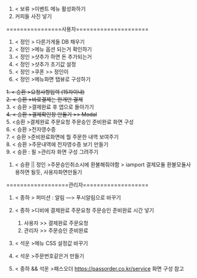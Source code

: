 1. < 보류 >이벤트 메뉴 활성화하기<br>
2. 커피들 사진 넣기<br>

================사용자=====================

1. < 정인 > 다른가게들 DB 채우기 <br>
2. < 정인 >메뉴 옵션 되는거 확인하기<br>
3. < 정인 >샷추가 하면 돈 추가되는거<br>
4. < 정인 >샷추가 초기값 설정<br>
5. < 정인 >쿠폰 >> 정인이<br>
6. < 정인 >메뉴화면 탭뷰로 구성하기<br>

~~1. < 승환 >요청사항입력 (15자이내)~~ <br>
~~2. < 승환 >바로결제는 한개만 결제~~<br>
3. < 승환 >결제완료 후 앱으로 돌아가기<br>
~~4. < 승환 >결제확인창 만들기 >> Modal~~<br>
5. <승환 >결제완료 주문요청 주문승인 준비완료 화면 구성<br>
6. < 승환 >전자영수증<br>
7. < 승환 >준비완료화면에 뭘 주문한 내역 보여주기<br>
8. < 승환 >주문내역에 전자영수증 보기 만들기<br>
9. < 승환 : 필 >관리자 화면 구성 그려주기<br>

1. < 승환 || 정인 >주문승인취소시에 환불해줘야함 > iamport 결제모듈 환불모듈사용하면 될듯, 사용자화면만들기<br>

==================관리자===================

1. < 종하 > 퍼미션 :  알림 —> 푸시알림으로 바꾸기<br>
2. < 종하 >디비에 결제완료 주문요청 주문승인 준비완료 시간 넣기<br>
    1. 사용자 >> 결제완료 주문요청<br>
    2. 관리자 >> 주문승인 준비완료<br>

1. < 석운 >메뉴 CSS 설정값 바꾸기<br>
2. < 석운 >주문번호같은거 만들기<br>

1. < 종하 && 석운 >패스오더 https://passorder.co.kr/service 화면 구성 참고<br>

